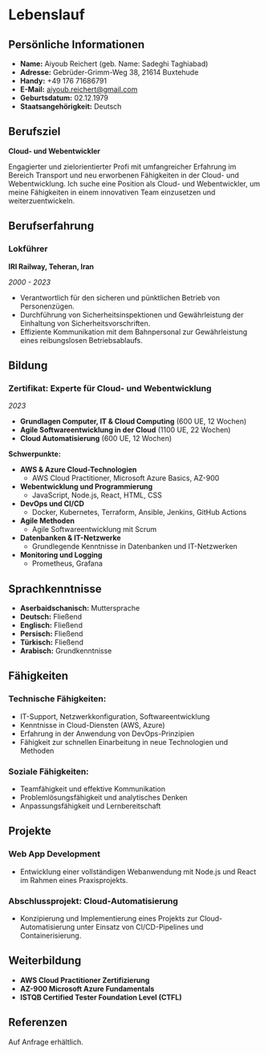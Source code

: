 # Lebenslauf

## Persönliche Informationen
- **Name:** Aiyoub Reichert (geb. Name: Sadeghi Taghiabad)
- **Adresse:** Gebrüder-Grimm-Weg 38, 21614 Buxtehude
- **Handy:** +49 176 71686791
- **E-Mail:** [aiyoub.reichert@gmail.com](mailto:aiyoub.reichert@gmail.com)
- **Geburtsdatum:** 02.12.1979
- **Staatsangehörigkeit:** Deutsch

## Berufsziel
**Cloud- und Webentwickler**

Engagierter und zielorientierter Profi mit umfangreicher Erfahrung im Bereich Transport und neu erworbenen Fähigkeiten in der Cloud- und Webentwicklung. Ich suche eine Position als Cloud- und Webentwickler, um meine Fähigkeiten in einem innovativen Team einzusetzen und weiterzuentwickeln.

## Berufserfahrung
### Lokführer
**IRI Railway, Teheran, Iran**

*2000 - 2023*

- Verantwortlich für den sicheren und pünktlichen Betrieb von Personenzügen.
- Durchführung von Sicherheitsinspektionen und Gewährleistung der Einhaltung von Sicherheitsvorschriften.
- Effiziente Kommunikation mit dem Bahnpersonal zur Gewährleistung eines reibungslosen Betriebsablaufs.

## Bildung
### Zertifikat: Experte für Cloud- und Webentwicklung
*2023*

- **Grundlagen Computer, IT & Cloud Computing** (600 UE, 12 Wochen)
- **Agile Softwareentwicklung in der Cloud** (1100 UE, 22 Wochen)
- **Cloud Automatisierung** (600 UE, 12 Wochen)

**Schwerpunkte:**

- **AWS & Azure Cloud-Technologien**
  - AWS Cloud Practitioner, Microsoft Azure Basics, AZ-900
- **Webentwicklung und Programmierung**
  - JavaScript, Node.js, React, HTML, CSS
- **DevOps und CI/CD**
  - Docker, Kubernetes, Terraform, Ansible, Jenkins, GitHub Actions
- **Agile Methoden**
  - Agile Softwareentwicklung mit Scrum
- **Datenbanken & IT-Netzwerke**
  - Grundlegende Kenntnisse in Datenbanken und IT-Netzwerken
- **Monitoring und Logging**
  - Prometheus, Grafana

## Sprachkenntnisse
- **Aserbaidschanisch:** Muttersprache
- **Deutsch:** Fließend
- **Englisch:** Fließend
- **Persisch:** Fließend
- **Türkisch:** Fließend
- **Arabisch:** Grundkenntnisse

## Fähigkeiten

### Technische Fähigkeiten:
- IT-Support, Netzwerkkonfiguration, Softwareentwicklung
- Kenntnisse in Cloud-Diensten (AWS, Azure)
- Erfahrung in der Anwendung von DevOps-Prinzipien
- Fähigkeit zur schnellen Einarbeitung in neue Technologien und Methoden

### Soziale Fähigkeiten:
- Teamfähigkeit und effektive Kommunikation
- Problemlösungsfähigkeit und analytisches Denken
- Anpassungsfähigkeit und Lernbereitschaft

## Projekte
### Web App Development
- Entwicklung einer vollständigen Webanwendung mit Node.js und React im Rahmen eines Praxisprojekts.

### Abschlussprojekt: Cloud-Automatisierung
- Konzipierung und Implementierung eines Projekts zur Cloud-Automatisierung unter Einsatz von CI/CD-Pipelines und Containerisierung.

## Weiterbildung
- **AWS Cloud Practitioner Zertifizierung**
- **AZ-900 Microsoft Azure Fundamentals**
- **ISTQB Certified Tester Foundation Level (CTFL)**

## Referenzen
Auf Anfrage erhältlich.
